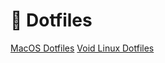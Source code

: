 # 🍚 Dotfiles

[MacOS Dotfiles](https://github.com/daannte/dotfiles/tree/macos)
[Void Linux Dotfiles](https://github.com/daannte/dotfiles/tree/void)
